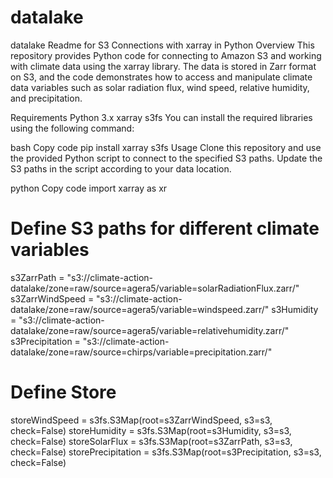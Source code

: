 # datalake
datalake
Readme for S3 Connections with xarray in Python
Overview
This repository provides Python code for connecting to Amazon S3 and working with climate data using the xarray library. The data is stored in Zarr format on S3, and the code demonstrates how to access and manipulate climate data variables such as solar radiation flux, wind speed, relative humidity, and precipitation.

Requirements
Python 3.x
xarray
s3fs
You can install the required libraries using the following command:

bash
Copy code
pip install xarray s3fs
Usage
Clone this repository and use the provided Python script to connect to the specified S3 paths. Update the S3 paths in the script according to your data location.

python
Copy code
import xarray as xr

# Define S3 paths for different climate variables
s3ZarrPath = "s3://climate-action-datalake/zone=raw/source=agera5/variable=solarRadiationFlux.zarr/"
s3ZarrWindSpeed = "s3://climate-action-datalake/zone=raw/source=agera5/variable=windspeed.zarr/"
s3Humidity = "s3://climate-action-datalake/zone=raw/source=agera5/variable=relativehumidity.zarr/"
s3Precipitation = "s3://climate-action-datalake/zone=raw/source=chirps/variable=precipitation.zarr/"

# Define Store
storeWindSpeed = s3fs.S3Map(root=s3ZarrWindSpeed, s3=s3, check=False)
storeHumidity = s3fs.S3Map(root=s3Humidity, s3=s3, check=False)
storeSolarFlux = s3fs.S3Map(root=s3ZarrPath, s3=s3, check=False)
storePrecipitation = s3fs.S3Map(root=s3Precipitation, s3=s3, check=False)

